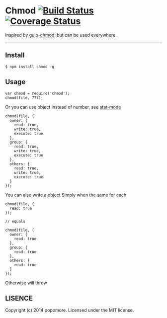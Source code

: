 # Chmod [![Build Status](https://travis-ci.org/popomore/chmod.png?branch=master)](https://travis-ci.org/popomore/chmod) [![Coverage Status](https://coveralls.io/repos/popomore/chmod/badge.png?branch=master)](https://coveralls.io/r/popomore/chmod?branch=master) 

Inspired by [gulp-chmod](https://github.com/sindresorhus/gulp-chmod), but can be used everywhere.

---

## Install

```
$ npm install chmod -g
```

## Usage

```
var chmod = require('chmod');
chmod(file, 777);
```

Or you can use object instead of number, see [stat-mode](https://github.com/TooTallNate/stat-mode)

```
chmod(file, {
  owner: {
    read: true,
    write: true,
    execute: true
  },
  group: {
    read: true,
    write: true,
    execute: true
  },
  others: {
    read: true,
    write: true,
    execute: true
  }
});
```

You can also write a object Simply when the same for each

```
chmod(file, {
  read: true
});

// equals

chmod(file, {
  owner: {
    read: true
  },
  group: {
    read: true
  },
  others: {
    read: true
  }
});
```

Otherwise will throw

## LISENCE

Copyright (c) 2014 popomore. Licensed under the MIT license.
